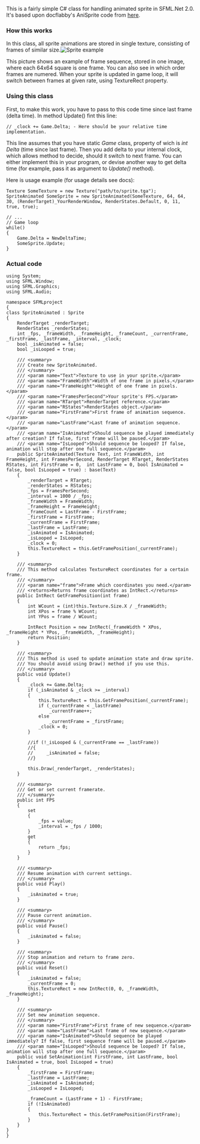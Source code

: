 This is a fairly simple C# class for handling animated sprite in SFML.Net 2.0. It's based upon docflabby's AniSprite code from [here](http://www.sfml-dev.org/wiki/en/sources/anisprite).

### How this works
In this class, all sprite animations are stored in single texture, consisting of frames of similar size.![Sprite example](http://s13.postimage.org/ekgxwqgvr/test.png)

This picture shows an example of frame sequence, stored in one image, where each 64x64 square is one frame. You can also see in which order frames are numered. When your sprite is updated in game loop, it will switch between frames at given rate, using TextureRect property.

### Using this class
First, to make this work, you have to pass to this code time since last frame (delta time). In method Update() fint this line: 

`// _clock += Game.Delta; - Here should be your relative time implementation.`

This line assumes that you have static _Game_ class, property of wich is _int Delta_ (time since last frame). Then you add delta to your internal clock, which allows method to decide, should it switch to next frame. You can either implement this in your program, or devise another way to get delta time (for example, pass it as argument to _Update()_ method).

Here is usage example (for usage details see docs):


    Texture SomeTexture = new Texture("path/to/sprite.tga");
    SpriteAnimated SomeSprite = new SpriteAnimated(SomeTexture, 64, 64, 30, (RenderTarget)_YourRenderWindow, RenderStates.Default, 0, 11, true, true);

    // ...
    // Game loop
    while()
    {
        Game.Delta = NewDeltaTime;
        SomeSprite.Update;
    }

### Actual code
    using System;
    using SFML.Window;
    using SFML.Graphics;
    using SFML.Audio;

    namespace SFMLproject
    {
    class SpriteAnimated : Sprite
    {
        RenderTarget _renderTarget;
        RenderStates _renderStates;
        int _fps, _frameWidth, _frameHeight, _frameCount, _currentFrame, _firstFrame, _lastFrame, _interval, _clock;
        bool _isAnimated = false;
        bool _isLooped = true;

        /// <summary>
        /// Create new SpriteAnimated.
        /// </summary>
        /// <param name="Text">Texture to use in your sprite.</param>
        /// <param name="FrameWidth">Width of one frame in pixels.</param>
        /// <param name="FrameHeight">Height of one frame in pixels.</param>
        /// <param name="FramesPerSecond">Your sprite's FPS.</param>
        /// <param name="RTarget">RenderTarget reference.</param>
        /// <param name="RStates">RenderStates object.</param>
        /// <param name="FirstFrame">First frame of animation sequence.</param>
        /// <param name="LastFrame">Last frame of animation sequence.</param>
        /// <param name="IsAnimated">Should sequence be played immediately after creation? If false, first frame will be paused.</param>
        /// <param name="IsLooped">Should sequence be looped? If false, animation will stop after one full sequence.</param>
        public SpriteAnimated(Texture Text, int FrameWidth, int FrameHeight, int FramesPerSecond, RenderTarget RTarget, RenderStates RStates, int FirstFrame = 0,  int LastFrame = 0, bool IsAnimated = false, bool IsLooped = true) : base(Text)
        {
            _renderTarget = RTarget;
            _renderStates = RStates;
            _fps = FramesPerSecond;
            _interval = 1000 / _fps;
            _frameWidth = FrameWidth;
            _frameHeight = FrameHeight;
            _frameCount = LastFrame - FirstFrame;
            _firstFrame = FirstFrame;
            _currentFrame = FirstFrame;
            _lastFrame = LastFrame;
            _isAnimated = IsAnimated;
            _isLooped = IsLooped;
            _clock = 0;
            this.TextureRect = this.GetFramePosition(_currentFrame);
        }

        /// <summary>
        /// This method calculates TextureRect coordinates for a certain frame.
        /// </summary>
        /// <param name="frame">Frame which coordinates you need.</param>
        /// <returns>Returns frame coordinates as IntRect.</returns>
        public IntRect GetFramePosition(int frame)
        {
            int WCount = (int)this.Texture.Size.X / _frameWidth;
            int XPos = frame % WCount;
            int YPos = frame / WCount;

            IntRect Position = new IntRect(_frameWidth * XPos, _frameHeight * YPos, _frameWidth, _frameHeight);
            return Position;
        }
 
        /// <summary>
        /// This method is used to update animation state and draw sprite.
        /// You should avoid using Draw() method if you use this.
        /// </summary>
        public void Update()
        {
            _clock += Game.Delta;
            if (_isAnimated & _clock >= _interval)
            {
                this.TextureRect = this.GetFramePosition(_currentFrame);
                if (_currentFrame < _lastFrame)
                    _currentFrame++;
                else
                    _currentFrame = _firstFrame;
                _clock = 0;
            }

            //if (!_isLooped & (_currentFrame == _lastFrame))
            //{
            //     _isAnimated = false;
            //}

            this.Draw(_renderTarget, _renderStates);
        }

        /// <summary>
        /// Get or set current framerate.
        /// </summary>
        public int FPS
        {
            set
            {
                _fps = value;
                _interval = _fps / 1000;
            }
            get
            {
                return _fps;
            }
        }

        /// <summary>
        /// Resume animation with current settings.
        /// </summary>
        public void Play()
        {
            _isAnimated = true;
        }

        /// <summary>
        /// Pause current animation.
        /// </summary>
        public void Pause()
        {
            _isAnimated = false;
        }

        /// <summary>
        /// Stop animation and return to frame zero.
        /// </summary>
        public void Reset()
        {
            _isAnimated = false;
            _currentFrame = 0;
            this.TextureRect = new IntRect(0, 0, _frameWidth, _frameHeight);
        }

        /// <summary>
        /// Set new animation sequence.
        /// </summary>
        /// <param name="FirstFrame">First frame of new sequence.</param>
        /// <param name="LastFrame">Last frame of new sequence.</param>
        /// <param name="IsAnimated">Should sequence be played immediately? If false, first sequence frame will be paused.</param>
        /// <param name="IsLooped">Should sequence be looped? If false, animation will stop after one full sequence.</param>
        public void SetAnimation(int FirstFrame, int LastFrame, bool IsAnimated = true, bool IsLooped = true)
        {
            _firstFrame = FirstFrame;
            _lastFrame = LastFrame;
            _isAnimated = IsAnimated;
            _isLooped = IsLooped;

            _frameCount = (LastFrame + 1) - FirstFrame;
            if (!IsAnimated)
            {
                this.TextureRect = this.GetFramePosition(FirstFrame);
            }
        }
    }
    }